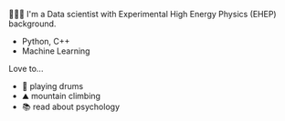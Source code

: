 👩🏻‍💻 I'm a Data scientist with Experimental High Energy Physics (EHEP) background.

- Python, C++
- Machine Learning


Love to...
- 🥁 playing drums
- ⛰ mountain climbing
- 📚 read about psychology



<!---
Dier9181818/Dier9181818 is a ✨ special ✨ repository because its `README.md` (this file) appears on your GitHub profile.
You can click the Preview link to take a look at your changes.
--->
